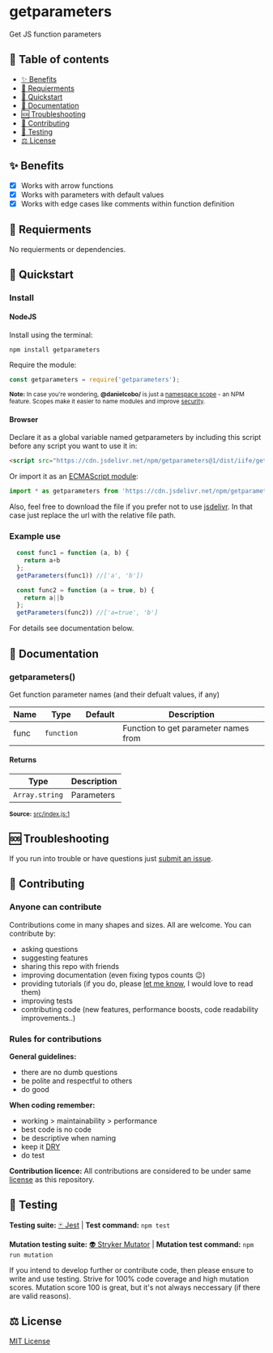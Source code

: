# getparameters

Get JS function parameters

## 🧭 Table of contents

- [✨ Benefits](#-benefits)
- [🎒 Requierments](#-requierments)
- [🚀 Quickstart](#-quickstart)
- [📘 Documentation](#-documentation)
- [🆘 Troubleshooting](#-troubleshooting)
- [🤝 Contributing](#-contributing)
- [🧪 Testing](#-testing)
- [⚖️ License](#️-license)

## ✨ Benefits

- [x] Works with arrow functions
- [x] Works with parameters with default values
- [x] Works with edge cases like comments within function definition

## 🎒 Requierments

No requierments or dependencies.

## 🚀 Quickstart

### Install

#### NodeJS

Install using the terminal:

```cli
npm install getparameters
```

Require the module:

```js
const getparameters = require('getparameters');
```

<sub>**Note:** In case you're wondering, **@danielcobo/** is just a [namespace scope](https://docs.npmjs.com/about-scopes/) - an NPM feature. Scopes make it easier to name modules and improve [security](https://github.blog/2021-02-12-avoiding-npm-substitution-attacks/).</sub>

#### Browser

Declare it as a global variable named getparameters by including this script before any script you want to use it in:

```html
<script src="https://cdn.jsdelivr.net/npm/getparameters@1/dist/iife/getparameters.min.js"></script>
```

Or import it as an [ECMAScript module](https://developer.mozilla.org/en-US/docs/Web/JavaScript/Reference/Statements/import):

```js
import * as getparameters from 'https://cdn.jsdelivr.net/npm/getparameters@1/dist/esm/getparameters.min.js';
```

Also, feel free to download the file if you prefer not to use [jsdelivr](https://www.jsdelivr.com). In that case just replace the url with the relative file path.

### Example use

```js
  const func1 = function (a, b) {
    return a+b
  };
  getParameters(func1)) //['a', 'b'])

  const func2 = function (a = true, b) {
    return a||b
  };
  getParameters(func2)) //['a=true', 'b']
```

For details see documentation below.

## 📘 Documentation
### getparameters()
Get function parameter names (and their defualt values, if any)

| Name | Type | Default | Description |
| ---- | ---- | ------- | ----------- |
| func | `function` |  | Function to get parameter names from |

#### Returns
| Type | Description |
| ---- | ----------- |
| `Array.string` | Parameters |

<sub>**Source:** [src/index.js:1](https://github.com/danielcobo/getparameters/blob/master/src/index.js?plain=1#L1)</sub>

## 🆘 Troubleshooting

If you run into trouble or have questions just [submit an issue](https://github.com/danielcobo/getparameters/issues).

## 🤝 Contributing

### Anyone can contribute

Contributions come in many shapes and sizes. All are welcome.
You can contribute by:

- asking questions
- suggesting features
- sharing this repo with friends
- improving documentation (even fixing typos counts 😉)
- providing tutorials (if you do, please [let me know](https://twitter.com/danielcobocom), I would love to read them)
- improving tests
- contributing code (new features, performance boosts, code readability improvements..)

### Rules for contributions

**General guidelines:**

- there are no dumb questions
- be polite and respectful to others
- do good

**When coding remember:**

- working > maintainability > performance
- best code is no code
- be descriptive when naming
- keep it [DRY](https://en.wikipedia.org/wiki/Don%27t_repeat_yourself)
- do test

**Contribution licence:**
All contributions are considered to be under same [license](#️-license) as this repository.

## 🧪 Testing

**Testing suite:** [🃏 Jest](https://jestjs.io) | **Test command:** `npm test`

**Mutation testing suite:** [👽 Stryker Mutator](https://stryker-mutator.io) | **Mutation test command:** `npm run mutation`

If you intend to develop further or contribute code, then please ensure to write and use testing. Strive for 100% code coverage and high mutation scores. Mutation score 100 is great, but it's not always neccessary (if there are valid reasons).

## ⚖️ License

[MIT License](https://github.com/danielcobo/getparameters/blob/master/LICENSE.md)